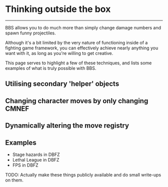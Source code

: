 # Thinking outside the box

<hr>

BBS allows you to do much more than simply change damage numbers and spawn funny projectiles.

Although it's a bit limited by the very nature of functioning inside of a fighting game framework, you can effectively achieve nearly anything you want with it, as long as you're willing to get creative.

This page serves to highlight a few of these techniques, and lists some examples of what is truly possible with BBS.

## Utilising secondary 'helper' objects

## Changing character moves by only changing CMNEF

## Dynamically altering the move registry

## Examples
  - Stage hazards in DBFZ
  - Lethal League in DBFZ
  - FPS in DBFZ

TODO: Actually make these things publicly available and do small write-ups on them.
